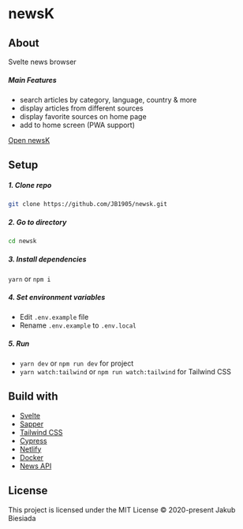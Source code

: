 # newsK

## About

Svelte news browser

##### Main Features

- search articles by category, language, country & more
- display articles from different sources
- display favorite sources on home page
- add to home screen (PWA support)

[Open newsK](https://newsk.netlify.app/)

## Setup

##### 1. Clone repo

```sh
git clone https://github.com/JB1905/newsk.git
```

##### 2. Go to directory

```sh
cd newsk
```

##### 3. Install dependencies

`yarn` or `npm i`

##### 4. Set environment variables

- Edit `.env.example` file
- Rename `.env.example` to `.env.local`

##### 5. Run

- `yarn dev` or `npm run dev` for project
- `yarn watch:tailwind` or `npm run watch:tailwind` for Tailwind CSS

## Build with

- [Svelte](https://svelte.dev/)
- [Sapper](https://sapper.svelte.dev/)
- [Tailwind CSS](https://tailwindcss.com/)
- [Cypress](https://www.cypress.io/)
- [Netlify](https://www.netlify.com/)
- [Docker](https://www.docker.com/)
- [News API](https://newsapi.org/)

## License

This project is licensed under the MIT License © 2020-present Jakub Biesiada
